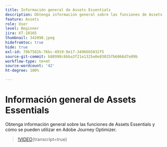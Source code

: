 ```yaml
---
title: Información general de Assets Essentials
description: Obtenga información general sobre las funciones de Assets Essentials y cómo se pueden utilizar en Adobe Journey Optimizer.
feature: Assets
role: User
level: Beginner
jira: KT-10165
thumbnail: 342098.jpeg
hidefromtoc: true
hide: true
exl-id: 78b7582b-76bc-4919-9e17-34966b5032f5
source-git-commit: b88998c6bba3f21e1325e0e03025fb6066d7e89b
workflow-type: tm+mt
source-wordcount: '42'
ht-degree: 100%

---
```


# Información general de Assets Essentials

Obtenga información general sobre las funciones de Assets Essentials y cómo se pueden utilizar en Adobe Journey Optimizer.

>[!VIDEO](https://video.tv.adobe.com/v/342098?quality=12&learn=on){transcript=true}

